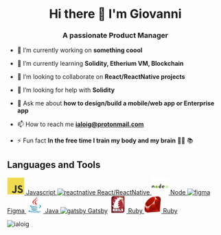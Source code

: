 <h1 align="center">Hi there 👋 I'm Giovanni</h1>
<h3 align="center">A passionate Product Manager</h3>

- 🔭 I’m currently working on **something coool**

- 🌱 I’m currently learning **Solidity, Etherium VM, Blockchain**

- 👯 I’m looking to collaborate on **React/ReactNative projects**

- 🤝 I’m looking for help with **Solidity**

- 💬 Ask me about **how to design/build a mobile/web app or Enterprise app**

- 📫 How to reach me **ialoig@protonmail.com**

- ⚡ Fun fact **In the free time I train my body and my brain** 🏋️‍♀️ 📚

## Languages and Tools

<a href="https://developer.mozilla.org/en-US/docs/Web/JavaScript" target="_blank"> <img src="https://raw.githubusercontent.com/devicons/devicon/master/icons/javascript/javascript-original.svg" alt="javascript" width="40" height="40"/> Javascript </a>
<a href="https://reactnative.dev/" target="_blank"> <img src="https://reactnative.dev/img/header_logo.svg" alt="reactnative" width="40" height="40"/> React/ReactNative </a>
<a href="https://nodejs.org" target="_blank"> <img src="https://raw.githubusercontent.com/devicons/devicon/master/icons/nodejs/nodejs-original-wordmark.svg" alt="nodejs" width="40" height="40"/> Node </a>
<a href="https://www.figma.com/" target="_blank"> <img src="https://www.vectorlogo.zone/logos/figma/figma-icon.svg" alt="figma" width="40" height="40"/> Figma </a>
<a href="https://www.java.com" target="_blank"> <img src="https://raw.githubusercontent.com/devicons/devicon/master/icons/java/java-original.svg" alt="java" width="40" height="40"/> Java </a>
<a href="https://www.gatsbyjs.com/" target="_blank"> <img src="https://www.vectorlogo.zone/logos/gatsbyjs/gatsbyjs-icon.svg" alt="gatsby" width="40" height="40"/> Gatsby</a>
<a href="https://rubyonrails.org" target="_blank"> <img src="https://raw.githubusercontent.com/devicons/devicon/master/icons/rails/rails-original-wordmark.svg" alt="rails" width="40" height="40"/> Ruby </a>
<a href="https://www.ruby-lang.org/en/" target="_blank"> <img src="https://raw.githubusercontent.com/devicons/devicon/master/icons/ruby/ruby-original.svg" alt="ruby" width="40" height="40"/> Ruby </a>

<p><img align="left" src="https://github-readme-stats.vercel.app/api/top-langs?username=ialoig&show_icons=true&theme=dark&locale=en&layout=compact" alt="ialoig" /></p>
